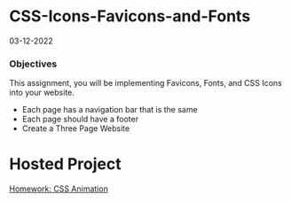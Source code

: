 # CSS-Icons-Favicons-and-Fonts
03-12-2022
 ### Objectives
This assignment, you will be implementing Favicons, Fonts, and CSS Icons into your website.
* Each page has a navigation bar that is the same
* Each page should have a footer
* Create a Three Page Website 


# Hosted Project
[Homework: CSS Animation](https://jasmint01.github.io/CSS-Icons-Favicons-and-Fonts/)
